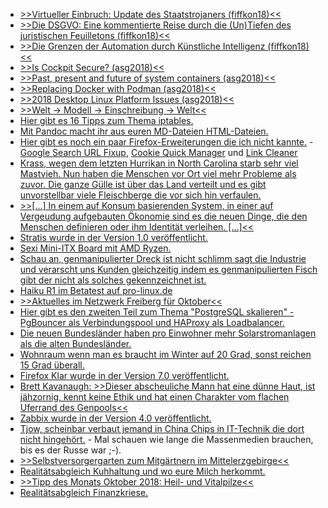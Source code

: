 * [>>Virtueller Einbruch: Update des Staatstrojaners (fiffkon18)<<](https://cdn.media.ccc.de/events/fiffkon/2018/h264-hd/fiffkon18-30-deu-Virtueller_Einbruch_Update_des_Staatstrojaners_hd.mp4)
* [>>Die DSGVO: Eine kommentierte Reise durch die (Un)Tiefen des juristischen Feuilletons (fiffkon18)<<](https://cdn.media.ccc.de/events/fiffkon/2018/h264-hd/fiffkon18-6-deu-Die_DSGVO_Eine_kommentierte_Reise_durch_die_Un_Tiefen_des_juristischen_Feuilletons_hd.mp4)
* [>>Die Grenzen der Automation durch Künstliche Intelligenz (fiffkon18)<<](https://cdn.media.ccc.de/events/fiffkon/2018/h264-hd/fiffkon18-4-deu-Die_Grenzen_der_Automation_durch_Kuenstliche_Intelligenz_hd.mp4)
* [>>Is Cockpit Secure? (asg2018)<<](https://cdn.media.ccc.de/events/all_systems_go/2018/h264-hd/asg2018-231-eng-Is_Cockpit_Secure_hd.mp4)
* [>>Past, present and future of system containers (asg2018)<<](https://cdn.media.ccc.de/events/all_systems_go/2018/h264-hd/asg2018-224-eng-Past_present_and_future_of_system_containers_hd.mp4)
* [>>Replacing Docker with Podman (asg2018)<<](https://cdn.media.ccc.de/events/all_systems_go/2018/h264-hd/asg2018-177-eng-Replacing_Docker_with_Podman_hd.mp4)
* [>>2018 Desktop Linux Platform Issues (asg2018)<<](https://cdn.media.ccc.de/events/all_systems_go/2018/h264-hd/asg2018-174-eng-2018_Desktop_Linux_Platform_Issues_hd.mp4)
* [>>Welt -> Modell -> Einschreibung -> Welt<<](https://cdn.media.ccc.de/events/fiffkon/2018/h264-hd/fiffkon18-10-deu-Welt_-_Modell_-_Einschreibung_-_Welt_hd.mp4)
* [Hier gibt es 16 Tipps zum Thema iptables.](https://opensource.com/article/18/10/iptables-tips-and-tricks)
* [Mit Pandoc macht ihr aus euren MD-Dateien HTML-Dateien.](https://opensource.com/article/18/10/book-to-website-epub-using-pandoc)
* [Hier gibt es noch ein paar Firefox-Erweiterungen die ich nicht kannte.](https://utcc.utoronto.ca/~cks/space/blog/web/Firefox64Addons) - [Google Search URL Fixup](https://addons.mozilla.org/en-US/firefox/addon/google-search-url-fixup/), [Cookie Quick Manager](https://addons.mozilla.org/en-US/firefox/addon/cookie-quick-manager/) und [Link Cleaner](https://addons.mozilla.org/en-US/firefox/addon/link-cleaner/)
* [Krass, wegen dem letzten Hurrikan in North Carolina starb sehr viel Mastvieh. Nun haben die Menschen vor Ort viel mehr Probleme als zuvor. Die ganze Gülle ist über das Land verteilt und es gibt unvorstellbar viele Fleischberge die vor sich hin verfaulen.](https://netzfrauen.org/2018/10/01/us/)
* [>>[...] In einem auf Konsum basierenden System, in einer auf Vergeudung aufgebauten Ökonomie sind es die neuen Dinge, die den Menschen definieren oder ihm Identität verleihen. [...]<<](http://www.sonnenseite.com/de/tipps/gateways-to-hell.html)
* [Stratis wurde in der Version 1.0 veröffentlicht.](https://lwn.net/Articles/767409)
* [Sexi Mini-ITX Board mit AMD Ryzen.](https://www.planet3dnow.de/cms/40609-mi988-mini-itx-mainboard-mit-amd-ryzen-embedded-v1000/)
* [Schau an, genmanipulierter Dreck ist nicht schlimm sagt die Industrie und verarscht uns Kunden gleichzeitig indem es genmanipulierten Fisch gibt der nicht als solches gekennzeichnet ist.](https://netzfrauen.org/2018/10/03/gmo-salmon/)
* [Haiku R1 im Betatest auf pro-linux.de](https://www.pro-linux.de/artikel/2/1946/haiku-r1-beta.html)
* [>>Aktuelles im Netzwerk Freiberg für Oktober<<](https://bio-erzgebirge.de/wp/?p=16257)
* [Hier gibt es den zweiten Teil zum Thema "PostgreSQL skalieren" - PgBouncer als Verbindungspool und HAProxy als Loadbalancer.](https://www.percona.com/blog/2018/10/02/scaling-postgresql-using-connection-poolers-and-load-balancers-for-an-enterprise-grade-environment/)
* [Die neuen Bundesländer haben pro Einwohner mehr Solarstromanlagen als die alten Bundesländer.](http://www.sonnenseite.com/de/energie/photovoltaik-ostdeutschland-schlaegt-westdeutschland.html)
* [Wohnraum wenn man es braucht im Winter auf 20 Grad, sonst reichen 15 Grad überall.](http://www.sonnenseite.com/de/tipps/die-wichtigsten-heiztipps-fuer-den-winter.html)
* [Firefox Klar wurde in der Version 7.0 veröffentlicht.](https://www.pro-linux.de/news/1/26360/firefox-klar-70-mit-firefox-web-engine.html)
* [Brett Kavanaugh: >>Dieser abscheuliche Mann hat eine dünne Haut, ist jähzornig, kennt keine Ethik und hat einen Charakter vom flachen Uferrand des Genpools<<](https://netzfrauen.org/2018/10/04/kavanaugh/)
* [Zabbix wurde in der Version 4.0 veröffentlicht.](https://www.pro-linux.de/news/1/26362/zabbix-40-lts-mit-zahlreichen-neuerungen.html)
* [Tjow, scheinbar verbaut jemand in China Chips in IT-Technik die dort nicht hingehört.](https://blog.fefe.de/?ts=a54b2d78) - Mal schauen wie lange die Massenmedien brauchen, bis es der Russe war ;-).
* [>>Selbstversorgergarten zum Mitgärtnern im Mittelerzgebirge<<](https://bio-erzgebirge.de/wp/?p=16300)
* [Realitätsabgleich Kuhhaltung und wo eure Milch herkommt.](https://netzfrauen.org/2018/10/04/dairy-2/)
* [>>Tipp des Monats Oktober 2018: Heil- und Vitalpilze<<](https://bio-erzgebirge.de/wp/?p=16306)
* [Realitätsabgleich Finanzkriese.](https://netzfrauen.org/2018/10/02/finanzkrise/)
